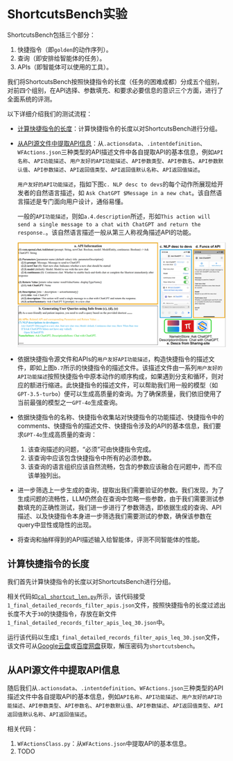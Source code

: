 # ShortcutsBench实验

ShortcutsBench包括三个部分：
1. 快捷指令（即`golden`的动作序列）。
2. 查询（即安排给智能体的任务）。
3. APIs（即智能体可以使用的工具）。

我们将ShortcutsBench按照快捷指令的长度（任务的困难成都）分成五个组别，对前四个组别，在API选择、参数填充、和要求必要信息的意识三个方面，进行了全面系统的评测。

以下详细介绍我们的测试流程：
- [计算快捷指令的长度](#计算快捷指令的长度)：计算快捷指令的长度以对ShortcutsBench进行分组。
- [从API源文件中提取API信息](#从API源文件中提取API信息)：从`.actionsdata`、`.intentdefinition`、`WFActions.json`三种类型的API描述文件中各自提取API的基本信息，例如`API名称`、`API功能描述`、`用户友好的API功能描述`、`API参数类型`、`API参数名`、`API参数默认值`、`API参数描述`、`API返回值类型`、`API返回值默认名称`、`API返回值描述`。
    
    `用户友好的API功能描述`，指如下图`c. NLP desc to devs`的每个动作所展现给开发者的自然语言描述，如 `Ask ChatGPT $Message in a new chat`。该自然语言描述是专门面向用户设计，通俗易懂。
    
    一般的`API功能描述`，则如`a.4.description`所述，形如`This action will send a single message to a chat with ChatGPT and return the response.`。该自然语言描述一般从第三人称视角描述API的功能。
    
    ![](../assets/DatasetConstruction.drawio.png)


- 依据快捷指令源文件和APIs的`用户友好API功能描述`，构造快捷指令的描述文件，即如上图`b.7`所示的快捷指令的描述文件。该描述文件由一系列`用户友好的API功能描述`按照快捷指令中原本动作的顺序构成，如果遇到分支和循环，则对应的额进行缩进。此快捷指令的描述文件，可以帮助我们用一般的模型（如`GPT-3.5-turbo`）便可以生成高质量的查询。为了确保质量，我们依旧使用了当前最强的模型之一`GPT-4o`生成查询。
- 依据快捷指令的名称、快捷指令收集站对快捷指令的功能描述、快捷指令中的comments、快捷指令的描述文件、快捷指令涉及的API的基本信息，我们要求`GPT-4o`生成高质量的查询：
    1. 该查询描述的问题，“必须”可由快捷指令完成。
    2. 该查询中应该包含快捷指令中所有的必须参数。
    3. 该查询的语言组织应该自然流畅，包含的参数应该融合在问题中，而不应该单独列出。
- 进一步筛选上一步生成的查询，提取出我们需要验证的参数。我们发现，为了生成问题的流畅性，LLM仍然会在查询中忽略一些参数，由于我们需要测试参数填充的正确性测试，我们进一步进行了参数筛选，即依据生成的查询、API描述、以及快捷指令本身进一步筛选我们需要测试的参数，确保该参数在query中显性或隐性的出现。
- 将查询和抽样得到的API描述输入给智能体，评测不同智能体的性能。

## 计算快捷指令的长度

我们首先计算快捷指令的长度以对ShortcutsBench进行分组。

相关代码如[`cal_shortcut_len.py`](./cal_shortcut_len.py)所示，该代码接受`1_final_detailed_records_filter_apis.json`文件，按照快捷指令的长度过滤出长度不大于`30`的快捷指令，存放在新文件`1_final_detailed_records_filter_apis_leq_30.json`中。

运行该代码以生成`1_final_detailed_records_filter_apis_leq_30.json`文件，该文件可从[Google云盘](https://drive.google.com/file/d/1Xw8PI9FH_ud6_S5gR-xpneFDZsCoQHQM/view?usp=sharing)或[百度网盘](https://pan.baidu.com/s/1NiKxy1KL9dNgIYq7aOZ8sA?pwd=sx6u)获取，解压密码为`shortcutsbench`。

## 从API源文件中提取API信息

随后我们从`.actionsdata`、`.intentdefinition`、`WFActions.json`三种类型的API描述文件中各自提取API的基本信息，例如`API名称`、`API功能描述`、`用户友好的API功能描述`、`API参数类型`、`API参数名`、`API参数默认值`、`API参数描述`、`API返回值类型`、`API返回值默认名称`、`API返回值描述`。

相关代码：
1. `WFActionsClass.py`：从`WFActions.json`中提取API的基本信息。
2. TODO